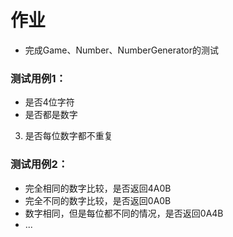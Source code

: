 #  作业
- 完成Game、Number、NumberGenerator的测试

### 测试用例1：
- 是否4位字符
- 是否都是数字
3. 是否每位数字都不重复

### 测试用例2：
- 完全相同的数字比较，是否返回4A0B
- 完全不同的数字比较，是否返回0A0B
- 数字相同，但是每位都不同的情况，是否返回0A4B
- ...
